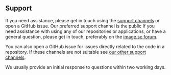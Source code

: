 ## Support

If you need assistance, please get in touch using the [support
channels](https://www.openmicroscopy.org/support/) or open a GitHub
issue. Our preferred support channel is the public
If you need assistance with using any of our repositories or applications, or have a general question, please get in touch, preferably on the [image.sc forum](https://forum.image.sc/).

You can also open a GitHub issue for issues directly related to the code in a repository.
If these channels are not suitable see [our other support channels](https://www.openmicroscopy.org/support/).

We usually provide an initial response to questions within two working 
days.
